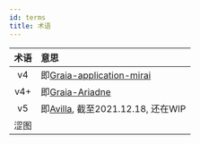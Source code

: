 ```yaml
---
id: terms
title: 术语
---
```


|术语|意思|
|:--:|:--|
|v4|即[Graia-application-mirai](https://pypi.org/project/graia-application-mirai/)|
|v4+|即[Graia-Ariadne](https://pypi.org/project/graia-ariadne/)|
|v5|即[Avilla](https://pypi.org/project/avilla-core/), 截至2021.12.18, 还在WIP|
|涩图|<div style="background-color:var(--c-text);border-radius:3px;width:200px;height:1.3em"></div>|